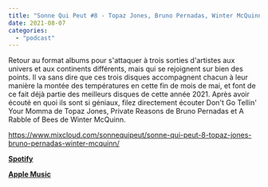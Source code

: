 ```yaml
---
title: "Sonne Qui Peut #8 - Topaz Jones, Bruno Pernadas, Winter McQuinn"
date: 2021-08-07
categories: 
  - "podcast"
---
```


Retour au format albums pour s'attaquer à trois sorties d'artistes aux univers et aux continents différents, mais qui se rejoignent sur bien des points. Il va sans dire que ces trois disques accompagnent chacun à leur manière la montée des températures en cette fin de mois de mai, et font de ce fait déjà partie des meilleurs disques de cette année 2021. Après avoir écouté en quoi ils sont si géniaux, filez directement écouter Don't Go Tellin' Your Momma de Topaz Jones, Private Reasons de Bruno Pernadas et A Rabble of Bees de Winter McQuinn.

https://www.mixcloud.com/sonnequipeut/sonne-qui-peut-8-topaz-jones-bruno-pernadas-winter-mcquinn/

**[Spotify](https://open.spotify.com/episode/2okT0XP9BucPayTB2dG8v3)**

**[Apple Music](https://podcasts.apple.com/us/podcast/sonne-qui-peut-8-topaz-jones-bruno-pernadas-winter-mcquinn/id1580383358?i=1000531472594)**
